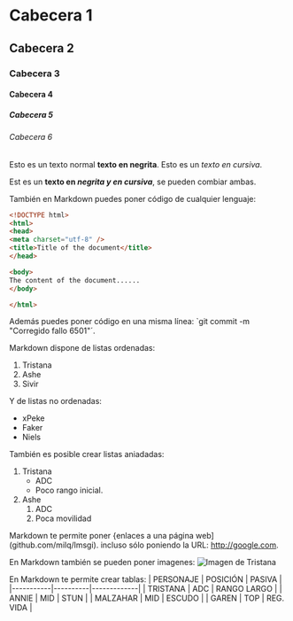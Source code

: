 # Cabecera 1
## Cabecera 2
### Cabecera 3
#### Cabecera 4
##### Cabecera 5
###### Cabecera 6

Esto es un texto normal **texto en negrita**. Esto es un *texto en cursiva*.

Est es un **texto en _negrita y en cursiva_**, se pueden combiar ambas.

También en Markdown puedes poner código de cualquier lenguaje:

```html
<!DOCTYPE html>
<html>
<head>
<meta charset="utf-8" />
<title>Title of the document</title>
</head>

<body>
The content of the document......
</body>

</html>
```


Además puedes poner código en una misma línea: `git commit -m "Corregido fallo 6501"´.

Markdown dispone de listas ordenadas:

1. Tristana
2. Ashe
3. Sivir

Y de listas no ordenadas:

* xPeke
* Faker
* Niels

También es posible crear listas aniadadas:

1. Tristana
    * ADC
    * Poco rango inicial.
2. Ashe
    1. ADC
    2. Poca movilidad
    
Markdown te permite poner {enlaces a una página web](github.com/milq/lmsgi). incluso sólo poniendo la URL: http://google.com.

En Markdown también se pueden poner imagenes:
![Imagen de Tristana](http://img08.deviantart.net/3f29/i/2016/146/6/d/chibi_malzahar_by_daedreamerz-da3txev.jpg 'Imagen de Malzaha')

En Markdown te permite crear tablas:
| PERSONAJE | POSICIÓN |    PASIVA   |
|-----------|----------|-------------|
| TRISTANA  | ADC      | RANGO LARGO |
|   ANNIE   | MID      | STUN        |
| MALZAHAR  | MID      | ESCUDO      |
| GAREN     | TOP      | REG. VIDA   |
